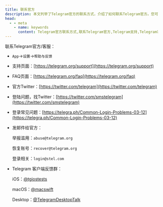 ```yaml
---
title: 联系官方
description: 本文列举了Telegram官方的联系方式，介绍了如何联系Telegram官方。您可以在这里找到Tele发官方的各种联系方式。
head:
  - - meta
    - name: keywords
      content: Telegram官方联系方式,联系Telegram官方,Telegram支持,Telegram客服,TG官方联系方式,联系TG官方,TG支持,TG客服,电报官方联系方式,联系电报官方,电报支持,电报客服
---
```


联系Telegram官方/客服：

- `App`->`设置`->`帮助与反馈`
- 支持页面：[https://telegram.org/support](https://telegram.org/support)

- FAQ页面：[https://telegram.org/faq](https://telegram.org/faq)

- 官方Twitter：[https://twitter.com/telegram](https://twitter.com/telegram)

- 登陆问题，找Twitter：[https://twitter.com/smstelegram](https://twitter.com/smstelegram)

- 登录常见问题：[https://telegra.ph/Common-Login-Problems-03-12](https://telegra.ph/Common-Login-Problems-03-12)

- 发邮件给官方：

    举报滥用：`abuse@telegram.org`

    恢复账号：`recover@telegram.org`

    登录相关：`login@stel.com`

- Telegram 客户端反馈群：
  
    iOS：[@tgiostests](https://t.me/tgiostests)
    
    macOS：[@macswift](https://t.me/macswift)
    
    Desktop：[@TelegramDesktopTalk](https://t.me/TelegramDesktopTalk)

